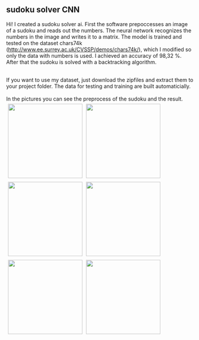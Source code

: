 ## sudoku solver CNN

Hi! I created a sudoku solver ai. First the software prepoccesses an image of a sudoku and reads out the numbers. The neural network recognizes the numbers in the image and writes it to a matrix. The model is trained and tested on the dataset chars74k (http://www.ee.surrey.ac.uk/CVSSP/demos/chars74k/), which I modified so only the data with numbers is used. I achieved an accuracy of 98,32 %. After that the sudoku is solved with a backtracking algorithm.

<br>
If you want to use my dataset, just download the zipfiles and extract them to your project folder. The data for testing and training are built automaticially. 
</br>

<br>
In the pictures you can see the preprocess of the sudoku and the result. 
</br>
<div>
    <img src="https://user-images.githubusercontent.com/89871999/136822150-c1289640-ee51-4beb-b44d-b13dd6230c5d.jpg" width="200" height="200" alt="" style="margin:5px" align="left">
    <img src="https://user-images.githubusercontent.com/89871999/136822406-7dee2c64-0552-45e1-a7d1-25a472ef8402.jpg" width="200" height="200" alt="" style="margin:5px" align="left">
    <img src="https://user-images.githubusercontent.com/89871999/136822462-9a74d431-7e0d-48c5-835f-5132943846aa.jpg" width="200" height="200" alt="" style="margin:5px" align="left">
   
</div>                                                                         

<div>
     <img src="https://user-images.githubusercontent.com/89871999/136822492-95c177ee-7141-4820-950a-cdba9eaa52f0.jpg" width="200" height="200" alt="" style="margin:5px" align="left">
    <img src="https://user-images.githubusercontent.com/89871999/136823010-8c3633b3-6277-4587-9f71-21eac3d42c00.jpg" width="200" height="200" alt="" style="margin:5px" align="left">
    <img src="https://user-images.githubusercontent.com/89871999/136823072-48975c20-c764-4982-81e6-feb6a2b51015.jpg" width="200" height="200" alt="" style="margin:5px" align="left">
</div>

